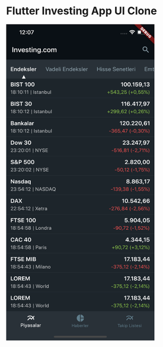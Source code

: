 # Flutter Investing App UI Clone


<img src="https://github.com/right7ctrl/flutter_investing_app/blob/master/screenshots/home.png" width="400" height="850" />
